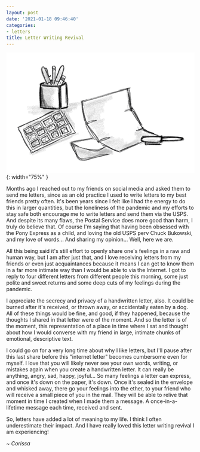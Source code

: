 ```yaml
---
layout: post
date: '2021-01-18 09:46:40'
categories:
- letters
title: Letter Writing Revival
---
```


![sketch of letter writing supplies](/IMG_0735.PNG){: width="75%" }

Months ago I reached out to my friends on social media and asked them to send me letters, since as an old practice I used to write letters to my best friends pretty often. It's been years since I felt like I had the energy to do this in larger quantities, but the loneliness of the pandemic and my efforts to stay safe both encourage me to write letters and send them via the USPS. And despite its many flaws, the Postal Service does more good than harm, I truly do believe that. Of course I'm saying that having been obsessed with the Pony Express as a child, and loving the old USPS perv Chuck Bukowski, and my love of words... And sharing my opinion... Well, here we are. 

All this being said it's still effort to openly share one's feelings in a raw and human way, but I am after just that, and I love receiving letters from my friends or even just acquaintances because it means I can get to know them in a far more intimate way than I would be able to via the Internet. I got to reply to four different letters from different people this morning, some just polite and sweet returns and some deep cuts of my feelings during the pandemic. 

I appreciate the secrecy and privacy of a handwritten letter, also. It could be burned after it's received, or thrown away, or accidentally eaten by a dog. All of these things would be fine, and good, if they happened, because the thoughts I shared in that letter were of the moment. And so the letter is of the moment, this representation of a place in time where I sat and thought about how I would converse with my friend in large, intimate chunks of emotional, descriptive text. 

I could go on for a very long time about why I like letters, but I'll pause after this last share before this "internet letter" becomes cumbersome even for myself. I love that you will likely never see your own words, writing, or mistakes again when you create a handwritten letter. It can really be anything, angry, sad, happy, joyful... So many feelings a letter can express, and once it's down on the paper, it's down. Once it's sealed in the envelope and whisked away, there go your feelings into the ether, to your friend who will receive a small piece of you in the mail. They will be able to relive that moment in time I created when I made them a message. A once-in-a-lifetime message each time, received and sent. 

So, letters have added a lot of meaning to my life. I think I often underestimate their impact. And I have really loved this letter writing revival I am experiencing!

~ *Corissa*

